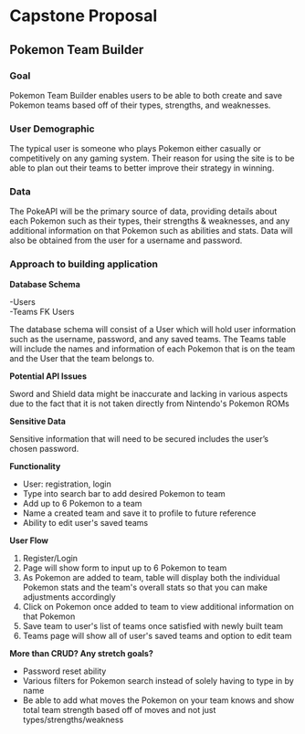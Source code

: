 # **Capstone Proposal**

## **Pokemon Team Builder**

### **Goal**

Pokemon Team Builder enables users to be able to both create and save Pokemon teams based off of their types, strengths, and weaknesses.

### **User Demographic**

The typical user is someone who plays Pokemon either casually or competitively on any gaming system. Their reason for using the site is to be able to plan out their teams to better improve their strategy in winning.

### **Data**

The PokeAPI will be the primary source of data, providing details about each Pokemon such as their types, their strengths & weaknesses, and any additional information on that Pokemon such as abilities and stats. Data will also be obtained from the user for a username and password.

### **Approach to building application**

**Database Schema**

-Users  
-Teams FK Users

The database schema will consist of a User which will hold user information such as the username, password, and any saved teams.
The Teams table will include the names and information of each Pokemon that is on the team and the User that the team belongs to.

**Potential API Issues**

Sword and Shield data might be inaccurate and lacking in various aspects due to the fact that it is not taken directly from Nintendo's Pokemon ROMs

**Sensitive Data**

Sensitive information that will need to be secured includes the user’s chosen password.

**Functionality**

- User: registration, login
- Type into search bar to add desired Pokemon to team
- Add up to 6 Pokemon to a team
- Name a created team and save it to profile to future reference
- Ability to edit user's saved teams

**User Flow**

1. Register/Login
2. Page will show form to input up to 6 Pokemon to team
3. As Pokemon are added to team, table will display both the individual Pokemon stats and the team's overall stats so that you can make adjustments accordingly
4. Click on Pokemon once added to team to view additional information on that Pokemon
5. Save team to user's list of teams once satisfied with newly built team
6. Teams page will show all of user's saved teams and option to edit team

**More than CRUD? Any stretch goals?**

- Password reset ability
- Various filters for Pokemon search instead of solely having to type in by name
- Be able to add what moves the Pokemon on your team knows and show total team strength based off of moves and not just types/strengths/weakness
